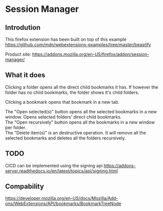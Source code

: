 # Session Manager

## Introdution

This firefox extension has been built on top of this example
https://github.com/mdn/webextensions-examples/tree/master/beastify

Product site:
https://addons.mozilla.org/en-US/firefox/addon/session-manager/

## What it does ##

Clicking a folder opens all the direct child bookmarks it has.
If however the folder has no child bookmarks, the folder shows it's child folders.

Clicking a bookmark opens that bookmark in a new tab.

The "Open selected(s)" button opens all the selected bookmarks in a new window. Opens selected folders' direct child bookmarks.   
The "Open recursively" button opens all the bookmarks in a new window per folder.  
The "Delete item(s)" is an destructive operation. It will remove all the selected bookmarks and deletes all the folders recursively.

## TODO

CICD can be implemented using the signing api
https://addons-server.readthedocs.io/en/latest/topics/api/signing.html

## Compability

https://developer.mozilla.org/en-US/docs/Mozilla/Add-ons/WebExtensions/API/bookmarks/BookmarkTreeNode
